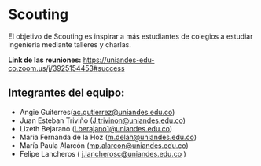 # Scouting
El objetivo de Scouting es inspirar a más estudiantes de colegios a estudiar ingeniería mediante talleres y charlas. 

**Link de las reuniones:** https://uniandes-edu-co.zoom.us/j/3925154453#success

## Integrantes del equipo:

- Angie Guiterres(ac.gutierrez@uniandes.edu.co)
- Juan Esteban Triviño (J.trivinon@uniandes.edu.co)
- Lizeth Bejarano (l.berajano1@uniandes.edu.co)
- Maria Fernanda de la Hoz (m.delah@uniandes.edu.co)
- María Paula Alarcón (mp.alarcon@uniandes.edu.co)
- Felipe Lancheros ( j.lancherosc@uniandes.edu.co )

